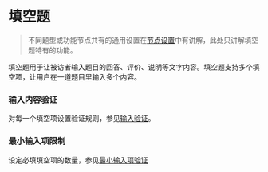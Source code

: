 ```index

```

```tag

```

```summary

```
# 填空题

> 不同题型或功能节点共有的通用设置在[节点设置](../node-setting/concept.md)中有讲解，此处只讲解填空题特有的功能。

填空题用于让被访者输入题目的回答、评价、说明等文字内容。填空题支持多个填空项，让用户在一道题目里输入多个内容。

### 输入内容验证
对每一个填空项设置验证规则，参见[输入验证](../node-setting/input-validation.md)。

### 最小输入项限制
设定必填填空项的数量，参见[最小输入项验证](../node-setting/common.md#最小输入项限制)
